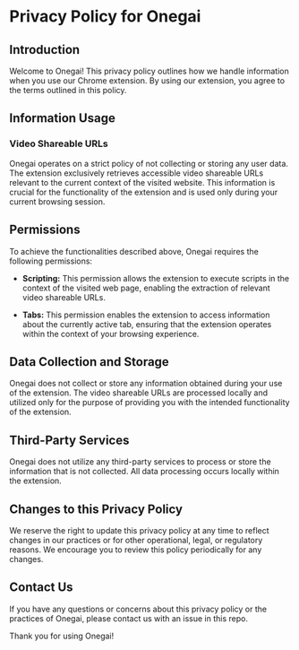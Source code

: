 # Privacy Policy for Onegai

## Introduction

Welcome to Onegai! This privacy policy outlines how we handle information when you use our Chrome extension. By using our extension, you agree to the terms outlined in this policy.

## Information Usage

### Video Shareable URLs

Onegai operates on a strict policy of not collecting or storing any user data. The extension exclusively retrieves accessible video shareable URLs relevant to the current context of the visited website. This information is crucial for the functionality of the extension and is used only during your current browsing session.

## Permissions

To achieve the functionalities described above, Onegai requires the following permissions:

- **Scripting:** This permission allows the extension to execute scripts in the context of the visited web page, enabling the extraction of relevant video shareable URLs.

- **Tabs:** This permission enables the extension to access information about the currently active tab, ensuring that the extension operates within the context of your browsing experience.

## Data Collection and Storage

Onegai does not collect or store any information obtained during your use of the extension. The video shareable URLs are processed locally and utilized only for the purpose of providing you with the intended functionality of the extension.

## Third-Party Services

Onegai does not utilize any third-party services to process or store the information that is not collected. All data processing occurs locally within the extension.

## Changes to this Privacy Policy

We reserve the right to update this privacy policy at any time to reflect changes in our practices or for other operational, legal, or regulatory reasons. We encourage you to review this policy periodically for any changes.

## Contact Us

If you have any questions or concerns about this privacy policy or the practices of Onegai, please contact us with an issue in this repo.

Thank you for using Onegai!
